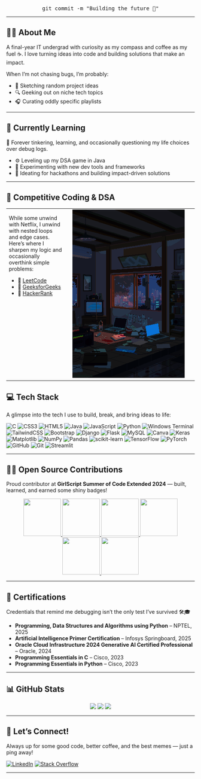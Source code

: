 
<div align="center"> 
  
  <pre>git commit -m "Building the future 🚀"</pre>


</div>

---

## 🧑‍💻 About Me

A final-year IT undergrad with curiosity as my compass and coffee as my fuel ☕. I love turning ideas into code and building solutions that make an impact.  

When I’m not chasing bugs, I’m probably:  
- 📓 Sketching random project ideas  
- 🔍 Geeking out on niche tech topics  
- 🎧 Curating oddly specific playlists  
  
---

## 🌱 Currently Learning
🚧 Forever tinkering, learning, and occasionally questioning my life choices over debug logs.

- ⚙️ Leveling up my DSA game in Java
- 🧪 Experimenting with new dev tools and frameworks  
- 🧠 Ideating for hackathons and building impact-driven solutions
  
---



## 🧩 Competitive Coding & DSA

<table>
  <tr>
    <td valign="top">

While some unwind with Netflix, I unwind with nested loops and edge cases.
Here’s where I sharpen my logic and occasionally overthink simple problems:

- 🧠 [LeetCode](https://leetcode.com/u/SiriChandana_K/) 
- 🚀 [GeeksforGeeks](https://www.geeksforgeeks.org/user/sirichandoo04/)
- 🐍 [HackerRank](https://www.hackerrank.com/profile/sirichandoo_04) 
    </td>
    <td valign="top" width="320" style="padding-left: 20px;">
      <img src="banner.gif" width="300" alt="Storm Apartment GIF" />
    </td>
  </tr>
</table>


## 💻 Tech Stack

A glimpse into the tech I use to build, break, and bring ideas to life:

![C](https://img.shields.io/badge/c-%2300599C.svg?style=for-the-badge&logo=c&logoColor=white) ![CSS3](https://img.shields.io/badge/css3-%231572B6.svg?style=for-the-badge&logo=css3&logoColor=white) ![HTML5](https://img.shields.io/badge/html5-%23E34F26.svg?style=for-the-badge&logo=html5&logoColor=white) ![Java](https://img.shields.io/badge/java-%23ED8B00.svg?style=for-the-badge&logo=openjdk&logoColor=white) ![JavaScript](https://img.shields.io/badge/javascript-%23323330.svg?style=for-the-badge&logo=javascript&logoColor=%23F7DF1E) ![Python](https://img.shields.io/badge/python-3670A0?style=for-the-badge&logo=python&logoColor=ffdd54) ![Windows Terminal](https://img.shields.io/badge/Windows%20Terminal-%234D4D4D.svg?style=for-the-badge&logo=windows-terminal&logoColor=white) ![TailwindCSS](https://img.shields.io/badge/tailwindcss-%2338B2AC.svg?style=for-the-badge&logo=tailwind-css&logoColor=white) ![Bootstrap](https://img.shields.io/badge/bootstrap-%238511FA.svg?style=for-the-badge&logo=bootstrap&logoColor=white) ![Django](https://img.shields.io/badge/django-%23092E20.svg?style=for-the-badge&logo=django&logoColor=white) ![Flask](https://img.shields.io/badge/flask-%23000.svg?style=for-the-badge&logo=flask&logoColor=white) ![MySQL](https://img.shields.io/badge/mysql-4479A1.svg?style=for-the-badge&logo=mysql&logoColor=white) ![Canva](https://img.shields.io/badge/Canva-%2300C4CC.svg?style=for-the-badge&logo=Canva&logoColor=white) ![Keras](https://img.shields.io/badge/Keras-%23D00000.svg?style=for-the-badge&logo=Keras&logoColor=white) ![Matplotlib](https://img.shields.io/badge/Matplotlib-%23ffffff.svg?style=for-the-badge&logo=Matplotlib&logoColor=black) ![NumPy](https://img.shields.io/badge/numpy-%23013243.svg?style=for-the-badge&logo=numpy&logoColor=white) ![Pandas](https://img.shields.io/badge/pandas-%23150458.svg?style=for-the-badge&logo=pandas&logoColor=white) ![scikit-learn](https://img.shields.io/badge/scikit--learn-%23F7931E.svg?style=for-the-badge&logo=scikit-learn&logoColor=white) ![TensorFlow](https://img.shields.io/badge/TensorFlow-%23FF6F00.svg?style=for-the-badge&logo=TensorFlow&logoColor=white) ![PyTorch](https://img.shields.io/badge/PyTorch-%23EE4C2C.svg?style=for-the-badge&logo=PyTorch&logoColor=white) ![GitHub](https://img.shields.io/badge/github-%23121011.svg?style=for-the-badge&logo=github&logoColor=white) ![Git](https://img.shields.io/badge/git-%23F05033.svg?style=for-the-badge&logo=git&logoColor=white)
![Streamlit](https://img.shields.io/badge/streamlit-%23FF4B4B.svg?style=for-the-badge&logo=streamlit&logoColor=white)



---

## 👩‍💻 Open Source Contributions
Proud contributor at **GirlScript Summer of Code Extended 2024** — built, learned, and earned some shiny badges!

<div style='display:flex; align-items:center; gap: 10px;' align='center'><a href="https://gssoc.girlscript.tech/leaderboard">
<img src="https://raw.githubusercontent.com/GSSoC24/Postman-Challenge/main/docs/assets/Postman%20White.png" width="100px" height="100px" />
  <img src="https://raw.githubusercontent.com/GSSoC24/Postman-Challenge/main/docs/assets/1.png" width="100px" height="100px" />
  <img src="https://raw.githubusercontent.com/GSSoC24/Postman-Challenge/main/docs/assets/2.png" width="100px" height="100px" />
  <img src="https://raw.githubusercontent.com/GSSoC24/Postman-Challenge/main/docs/assets/3.png" width="100px" height="100px" />
  <img src="https://raw.githubusercontent.com/GSSoC24/Postman-Challenge/main/docs/assets/4.png" width="100px" height="100px" />
  <img src="https://raw.githubusercontent.com/GSSoC24/Postman-Challenge/main/docs/assets/5.png" width="100px" height="100px" />
 </a>
</div>

---
## 🏅 Certifications  

Credentials that remind me debugging isn’t the only test I’ve survived 🛠️🎓  

- **Programming, Data Structures and Algorithms using Python** – NPTEL, 2025  
- **Artificial Intelligence Primer Certification** – Infosys Springboard, 2025  
- **Oracle Cloud Infrastructure 2024 Generative AI Certified Professional** – Oracle, 2024  
- **Programming Essentials in C** – Cisco, 2023  
- **Programming Essentials in Python** – Cisco, 2023  


---
## 📊 GitHub Stats

<p align="center">
  <img src="https://github-readme-stats.vercel.app/api?username=SaiSiriChandana&theme=dark&hide_border=false&count_private=false&show_icons=true" height="150"/>
  <img src="https://nirzak-streak-stats.vercel.app/?user=SaiSiriChandana&theme=dark&hide_border=false" height="150"/>
  <img src="https://github-readme-stats.vercel.app/api/top-langs/?username=SaiSiriChandana&theme=dark&hide_border=false&layout=compact" height="150"/>
</p>

---
## 🤝 Let’s Connect!
Always up for some good code, better coffee, and the best memes — just a ping away!

[![LinkedIn](https://img.shields.io/badge/LinkedIn-%230077B5.svg?logo=linkedin&logoColor=white)](https://linkedin.com/in/kurella-sai-siri-chandana) [![Stack Overflow](https://img.shields.io/badge/-Stackoverflow-FE7A16?logo=stack-overflow&logoColor=white)](https://stackoverflow.com/users/24223319) 

---

<!-- Proudly created with GPRM ( https://gprm.itsvg.in ) -->
<!-- Proudly created with GPRM ( https://gprm.itsvg.in ) -->
